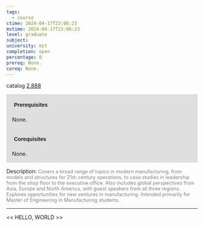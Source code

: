 ```yaml
---
tags:
  - course
ctime: 2024-04-17T23:06:23
mstime: 2024-04-17T23:06:23
level: graduate
subject: 
university: mit
completion: open
percentage: 0
prereq: None.
coreq: None.
---
```


catalog [2.888](http://student.mit.edu/catalog/m2c.html#2.888)

<span style="display: block; padding: 15px; background-color: rgb(100, 100, 100, 0.2);"><font id="m_prereq1953_0" style="display: block; font-family: Arial, sans-serif; font-weight: bold; padding: 5px">Prerequisites</font><br><span id="prereq1953_0">None.</span></span>
<span style="display: block; padding: 15px; background-color: rgb(100, 100, 100, 0.2);"><font id="m_coreq1953_0" style="display: block; font-family: Arial, sans-serif; font-weight: bold; padding: 5px">Corequisites</font><br><span id="coreq1953_0">None.</span></span>

<font style="">Description:</font>
<font style="color: grey; font-size: 0.8rem;">Covers a broad range of topics in modern manufacturing, from models and structures for 21st-century operations, to case studies in leadership from the shop floor to the executive office. Also includes global perspectives from Asia, Europe and North America, with guest speakers from all three regions. Explores opportunities for new ventures in manufacturing. Intended primarily for Master of Engineering in Manufacturing students.</font>



---

<< HELLO, WORLD >>
